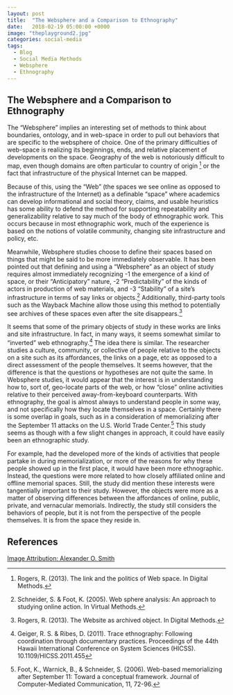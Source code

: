 ```yaml
---
layout: post
title:  "The Websphere and a Comparison to Ethnography"
date:   2018-02-19 05:00:00 +0000
image: "theplayground2.jpg"
categories: social-media
tags:
  - Blog
  - Social Media Methods
  - Websphere
  - Ethnography
---
```

## The Websphere and a Comparison to Ethnography
The “Websphere” implies an interesting set of methods to think about boundaries, ontology, and  in web-space in order to pull out behaviors that are specific to the websphere of choice. One of the primary difficulties of web-space is realizing its beginnings, ends, and relative placement of developments on the space. Geography of the web is notoriously difficult to map, even though domains are often particular to country of origin [^1] or the fact that infrastructure of the physical Internet can be mapped.

Because of this, using the “Web” (the spaces we see online as opposed to the infrastructure of the Internet) as a definable “space” where academics can develop informational and social theory, claims, and usable heuristics has some ability to defend the method for supporting repeatability and generalizability relative to say much of the body of ethnographic work. This occurs because in most ethnographic work, much of the experience is based on the notions of volatile community, changing site infrastructure and policy, etc.

Meanwhile, Websphere studies choose to define their spaces based on things that might be said to be more immediately observable. It has been pointed out that defining and using a “Websphere” as an object of study requires almost immediately recognizing
-1 the emergence of a kind of space, or their “Anticipatory” nature,
-2 “Predictability” of the kinds of actors in production of web materials, and
-3 “Stability” of a site’s infrastructure in terms of say links or objects.[^2]
Additionally, third-party tools such as the Wayback Machine allow those using this method to potentially see archives of these spaces even after the site disappears.[^3]

It seems that some of the primary objects of study in these works are links and site infrastructure. In fact, in many ways, it seems somewhat similar to “inverted” web ethnography.[^4] The idea there is similar. The researcher studies a culture, community, or collective of people relative to the objects on a site such as its affordances, the links on a page, etc as opposed to a direct assessment of the people themselves. It seems however, that the difference is that the questions or hypotheses are not quite the same. In Websphere studies, it would appear that the interest is in understanding how to, sort of, geo-locate parts of the web, or how “close” online activities relative to their perceived away-from-keyboard counterparts. With ethnography, the goal is almost always to understand people in some way, and not specifically how they locate themselves in a space. Certainly there is some overlap in goals, such as in a consideration of memorializing after the September 11 attacks on the U.S. World Trade Center.[^5] This study seems as though with a few slight changes in approach, it could have easily been an ethnographic study.

For example, had the developed more of the kinds of activities that people partake in during memorialization, or more of the reasons for why these people showed up in the first place, it would have been more ethnographic. Instead, the questions were more related to how closely affiliated online and offline memorial spaces. Still, the study did mention these interests were tangentially important to their study. However, the objects were more as a matter of observing differences between the affordances of online, public, private, and vernacular memorials. Indirectly, the study still considers the behaviors of people, but it is not from the perspective of the people themselves. It is from the space they reside in.

## References
[^1]: Rogers, R. (2013). The link and the politics of Web space. In Digital Methods.

[^2]: Schneider, S. & Foot, K. (2005). Web sphere analysis: An approach to studying online action. In Virtual Methods.

[^3]: Rogers, R. (2013). The Website as archived object. In Digital Methods.

[^4]: Geiger, R. S. & Ribes, D. (2011). Trace ethnography: Following coordination through documentary practices. Proceedings of the 44th Hawaii International Conference on System Sciences (HICSS). 10.1109/HICSS.2011.455

[^5]: Foot, K., Warnick, B., & Schneider, S. (2006). Web-based memorializing after September 11: Toward a conceptual framework. Journal of Computer-Mediated Communication, 11, 72-96.

[Image Attribution: Alexander O. Smith](/AboutAlexander/)
